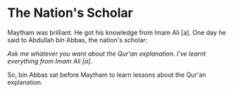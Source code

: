 The Nation's Scholar
====================

Maytham was brilliant. He got his knowledge from Imam Ali [a]. One day
he said to Abdullah bin Abbas, the nation's scholar:

*Ask me whatever you want about the Qur'an explanation. I've learnt
everything from Imam Ali [a].*

So, bin Abbas sat before Maytham to learn lessons about the Qur'an
explanation.


